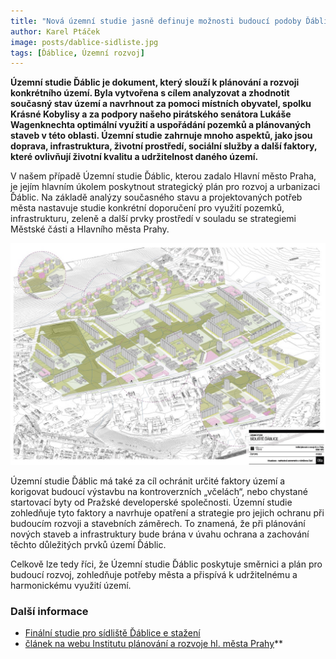 ```yaml
---
title: "Nová územní studie jasně definuje možnosti budoucí podoby Ďáblic"
author: Karel Ptáček
image: posts/dablice-sidliste.jpg
tags: [Ďáblice, Územní rozvoj]
---
```


**Územní studie Ďáblic je dokument, který slouží k plánování a rozvoji konkrétního území. Byla vytvořena s cílem analyzovat a zhodnotit současný stav území a navrhnout za pomoci místních obyvatel, spolku Krásné Kobylisy a za podpory našeho pirátského senátora Lukáše Wagenknechta optimální využití a uspořádání pozemků a plánovaných staveb v této oblasti. Územní studie zahrnuje mnoho aspektů, jako jsou doprava, infrastruktura, životní prostředí, sociální služby a další faktory, které ovlivňují životní kvalitu a udržitelnost daného území.**

V našem případě Územní studie Ďáblic, kterou zadalo Hlavní město Praha, je jejím hlavním úkolem poskytnout strategický plán pro rozvoj a urbanizaci Ďáblic. Na základě analýzy současného stavu a projektovaných potřeb města nastavuje studie konkrétní doporučení pro využití pozemků, infrastrukturu, zeleně a další prvky prostředí v souladu se strategiemi Městské části a Hlavního města Prahy.

![Studie Ďáblice](/assets/img/posts/dablice-studie-kveten2023.jpg)

Územní studie Ďáblic má také za cíl ochránit určité faktory území a korigovat budoucí výstavbu na kontroverzních „včelách“, nebo chystané startovací byty od Pražské developerské společnosti. Územní studie zohledňuje tyto faktory a navrhuje opatření a strategie pro jejich ochranu při budoucím rozvoji a stavebních záměrech. To znamená, že při plánování nových staveb a infrastruktury bude brána v úvahu ochrana a zachování těchto důležitých prvků území Ďáblic.

Celkově lze tedy říci, že Územní studie Ďáblic poskytuje směrnici a plán pro budoucí rozvoj, zohledňuje potřeby města a přispívá k udržitelnému a harmonickému využití území.

### Další informace
- [Finální studie pro sídliště Ďáblice e stažení](https://drive.google.com/drive/folders/1IsVvntfXZKSouMMF9MqOI1KvYjZeqRAU)
- [článek na webu Institutu plánování a rozvoje hl. města Prahy](https://iprpraha.cz/stranka/4281/praha-mestska-cast-a-obyvatele-ve-shode-mesto-predstavilo-finalni-studii-pro-sidliste-dablice)**


